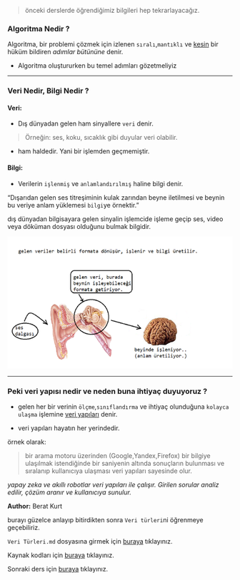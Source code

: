 > önceki derslerde öğrendiğimiz bilgileri hep tekrarlayacağız.

### Algoritma Nedir ?

Algoritma, bir problemi çözmek için izlenen `sıralı`,`mantıklı` ve <u>kesin</u> bir hüküm bildiren *adımlar bütününe* denir.

* Algoritma oluştururken bu temel adımları gözetmeliyiz

---

### Veri Nedir, Bilgi Nedir ?

#### Veri:

* Dış dünyadan gelen ham sinyallere `veri` denir.

>Örneğin: ses, koku, sıcaklık gibi duyular veri olabilir.

* ham haldedir. Yani bir işlemden geçmemiştir.

#### Bilgi:

* Verilerin `işlenmiş` ve `anlamlandırılmış` haline bilgi denir.
	  
“Dışarıdan gelen ses titreşiminin kulak zarından beyne iletilmesi ve beynin bu veriye anlam yüklemesi `bilgi`ye örnektir.”
	  
dış dünyadan bilgisayara gelen sinyalin işlemcide işleme geçip
ses, video veya döküman dosyası olduğunu bulmak bilgidir.

![veri şeması](./images/Veri.png)

---

### Peki veri yapısı nedir ve neden buna ihtiyaç duyuyoruz ?
	  
* gelen her bir verinin `ölçme`,`sınıflandırma` ve ihtiyaç
olunduğuna `kolayca ulaşma` işlemine <u>veri yapıları</u> denir. 
	  
* veri yapıları hayatın her yerindedir.
	  
örnek olarak: 

>bir arama motoru üzerinden (Google,Yandex,Firefox) 
>bir bilgiye ulaşılmak istendiğinde bir saniyenin altında 
>sonuçların bulunması ve sıralanıp kullanıcıya ulaşması
>veri yapıları sayesinde olur.  
	  
_yapay zeka ve akıllı robotlar veri yapıları ile çalışır. Girilen sorular analiz edilir, çözüm aranır ve kullanıcıya sunulur._

  **Author:** Berat Kurt 

  burayı güzelce anlayıp bitirdikten sonra `Veri türleri`ni öğrenmeye geçebiliriz.

`Veri Türleri.md` dosyasına girmek için [buraya](./texts/Veri%20Türleri.md) tıklayınız.

Kaynak kodları için [buraya](./Başlangıç.java) tıklayınız.

Sonraki ders için [buraya](../ders01/) tıklayınız.